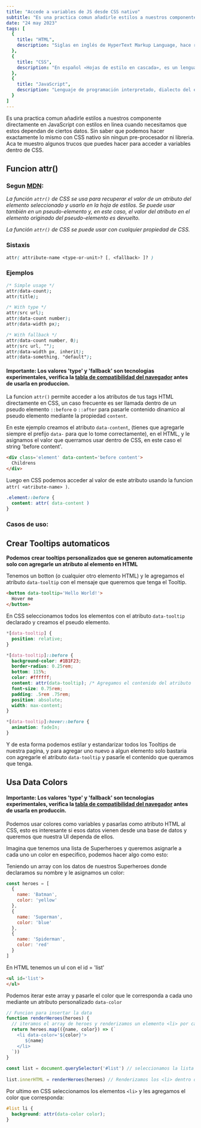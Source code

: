 ```yaml
---
title: "Accede a variables de JS desde CSS nativo"
subtitle: "Es una practica comun añadirle estilos a nuestros componente directamente en JavaScript con estilos en linea cuando necesitamos que estos dependan de ciertos datos. Sin saber que podemos hacer exactamente lo mismo con CSS nativo sin ningun pre-procesador ni libreria. Aca te muestro algunos trucos que puedes hacer para acceder a variables dentro de CSS."
date: "24 may 2023"
tags: [
  {
    title: "HTML",
    description: "Siglas en inglés de HyperText Markup Language, hace referencia al lenguaje de marcado para la elaboración de páginas web."
  }, 
  {
    title: "CSS",
    description: "En español «Hojas de estilo en cascada», es un lenguaje de diseño gráfico para definir y crear la presentación de un documento estructurado escrito en un lenguaje de marcado."
  }, 
  {
    title: "JavaScript",
    description: "Lenguaje de programación interpretado, dialecto del estándar ECMAScript. Se define como orientado a objetos, basado en prototipos, imperativo, débilmente tipado y dinámico."
  }
]
---
```


Es una practica comun añadirle estilos a nuestros componente directamente en JavaScript con estilos en linea cuando necesitamos que estos dependan de ciertos datos. Sin saber que podemos hacer exactamente lo mismo con CSS nativo sin ningun pre-procesador ni libreria. Aca te muestro algunos trucos que puedes hacer para acceder a variables dentro de CSS.

## Funcion attr()

### Segun [MDN](https://developer.mozilla.org/es/docs/Web/CSS/attr):

*La función `attr()` de CSS se usa para recuperar el valor de un atributo del elemento seleccionado y usarlo en la hoja de estilos. Se puede usar también en un pseudo-elemento y, en este caso, el valor del atributo en el elemento originado del pseudo-elemento es devuelto.*

*La función `attr()` de CSS se puede usar con cualquier propiedad de CSS.*

### Sistaxis

```css
attr( attribute-name <type-or-unit>? [, <fallback> ]? )
```

### Ejemplos

```css
/* Simple usage */
attr(data-count);
attr(title);

/* With type */
attr(src url);
attr(data-count number);
attr(data-width px);

/* With fallback */
attr(data-count number, 0);
attr(src url, "");
attr(data-width px, inherit);
attr(data-something, "default");
```

#### Importante: Los valores 'type' y 'fallback' son tecnologias experimentales, verifica la [tabla de compatibilidad del navegador](https://developer.mozilla.org/en-US/docs/Web/CSS/attr#browser_compatibility) antes de usarla en produccion.

La funcion `attr()` permite acceder a los atributos de tus tags HTML directamente en CSS, un caso frecuente es ser llamada dentro de un pseudo elemento `::before` o `::after`  para pasarle contenido dinamico al pseudo elemento mediante la propiedad `content`.

En este ejemplo creamos el atributo `data-content`, (tienes que agregarle siempre el prefijo `data-` para que lo tome correctamente), en el HTML, y le asignamos el valor que querramos usar dentro de CSS, en este caso el string 'before content'.

```html
<div class='element' data-content='before content'>
  Childrens 
</div>
```

Luego en CSS podemos acceder al valor de este atributo usando la funcion `attr( <atribute-name> )`.

```css
.element::before {
  content: attr( data-content )
}
```

### Casos de uso:

## Crear Tooltips automaticos

**Podemos crear tooltips personalizados que se generen automaticamente solo con agregarle un atributo al elemento en HTML**

Tenemos un botton (o cualquier otro elemento HTML) y le agregamos el atributo `data-tooltip` con el mensaje que queremos que tenga el Tooltip.

```html
<button data-tooltip='Hello World!'>
  Hover me
</button>
```

En CSS seleccionamos todos los elementos con el atributo `data-tooltip` declarado y creamos el pseudo elemento.

```css
*[data-tooltip] {
  position: relative;
}

*[data-tooltip]::before {
  background-color: #1B1F23;
  border-radius: 0.25rem;
  bottom: 115%;
  color: #ffffff;
  content: attr(data-tooltip); /* Agregamos el contenido del atributo 'data-tooltip' */
  font-size: 0.75rem;
  padding: .5rem .75rem;
  position: absolute;
  width: max-content;
}

*[data-tooltip]:hover::before {
  animation: fadeIn;
}
```

Y de esta forma podemos estilar y estandarizar todos los Tooltips de nuestra pagina, y para agregar uno nuevo a algun elemento solo bastaria con agregarle el atributo `data-tooltip` y pasarle el contenido que queramos que tenga.

## Usa Data Colors

#### Importante: Los valores 'type' y 'fallback' son tecnologias experimentales, verifica la [tabla de compatibilidad del navegador](https://developer.mozilla.org/en-US/docs/Web/CSS/attr#browser_compatibility) antes de usarla en produccin.

Podemos usar colores como variables y pasarlas como atributo HTML al CSS, esto es interesante si esos datos vienen desde una base de datos y queremos que nuestra UI dependa de ellos.

Imagina que tenemos una lista de Superheroes y queremos asignarle a cada uno un color en especifico, podemos hacer algo como esto:

Teniendo un array con los datos de nuestros Superheroes donde declaramos su nombre y le asignamos un color:
  
```javascript
const heroes = [
  {
    name: 'Batman',
    color: 'yellow'
  },
  {
    name: 'Superman',
    color: 'blue'
  },
  {
    name: 'Spiderman',
    color: 'red'
  }
]
```

En HTML tenemos un ul con el id = 'list'
  
```html
<ul id='list'>
</ul>
```  

Podemos iterar este array y pasarle el color que le corresponda a cada uno mediante un atributo personalizado `data-color`
  
```javascript
// Funcion para insertar la data
function renderHeroes(heroes) {
  // iteramos el array de heroes y renderizamos un elemento <li> por cada heroe con sus datos
  return heroes.map(({name, color}) => (`
    <li data-color='${color}'>
       ${name}
    </li>
  `))
}
  
const list = document.querySelector('#list') // seleccionamos la lista
  
list.innerHTML = renderHeroes(heroes) // Renderizamos los <li> dentro de la lista
```
Por ultimo en CSS seleccionamos los elementos `<li>` y les agregamos el color que corresponda:
  
```css
#list li {
  background: attr(data-color color);
}
```

  
